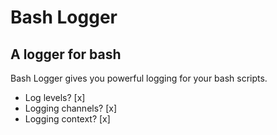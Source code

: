 Bash Logger
===========

A logger for bash
-----------------

Bash Logger gives you powerful logging for your bash scripts.

- Log levels?       [x]
- Logging channels? [x]
- Logging context?  [x]
